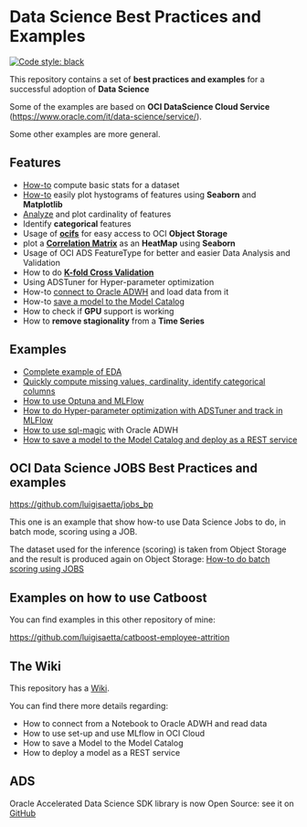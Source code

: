 # Data Science Best Practices and Examples
[![Code style: black](https://img.shields.io/badge/code%20style-black-000000.svg)](https://github.com/psf/black)

This repository contains a set of **best practices and examples** for a successful adoption of **Data Science**

Some of the examples are based on **OCI DataScience Cloud Service** (https://www.oracle.com/it/data-science/service/).

Some other examples are more general.

## Features
* [How-to](https://github.com/luigisaetta/data-science-bp/blob/main/eda_basic_stats.ipynb) compute basic stats for a dataset
* [How-to](https://github.com/luigisaetta/data-science-bp/blob/main/eda_hist.ipynb) easily plot hystograms of features using **Seaborn** and **Matplotlib**
* [Analyze](https://github.com/luigisaetta/data-science-bp/blob/main/eda1.ipynb) and plot cardinality of features
* Identify **categorical** features
* Usage of [**ocifs**](https://github.com/luigisaetta/data-science-bp/blob/main/ocifs1.ipynb) for easy access to OCI **Object Storage**
* plot a [**Correlation Matrix**](https://github.com/luigisaetta/data-science-bp/blob/main/correlation_heatmap.ipynb) as an **HeatMap** using **Seaborn**
* Usage of OCI ADS FeatureType for better and easier Data Analysis and Validation
* How to do [**K-fold Cross Validation**](https://github.com/luigisaetta/data-science-bp/blob/main/how_to_kfold_cv.ipynb)
* Using ADSTuner for Hyper-parameter optimization
* How-to [connect to Oracle ADWH](https://github.com/luigisaetta/data-science-bp/blob/main/test_adwh_conn.ipynb) and load data from it
* How-to [save a model to the Model Catalog](https://github.com/luigisaetta/data-science-bp/wiki/New-ADS-functionalities-to-simplify-saving-in-Model-Catalog)
* How to check if **GPU** support is working
* How to **remove stagionality** from a **Time Series**

## Examples
* [Complete example of EDA](https://github.com/luigisaetta/data-science-bp/blob/main/example_complete_eda.ipynb)
* [Quickly compute missing values, cardinality, identify categorical columns](https://github.com/luigisaetta/data-science-bp/blob/main/dataset_complete_analysis.ipynb)
* [How to use Optuna and MLFlow](https://github.com/luigisaetta/data-science-bp/blob/main/mlflow_optuna.ipynb)
* [How to do Hyper-parameter optimization with ADSTuner and track in MLFlow](https://github.com/luigisaetta/data-science-bp/blob/main/ads_tuner_mlflow_xgb1.ipynb)
* [How to use sql-magic](https://github.com/luigisaetta/data-science-bp/blob/main/test_sql_magic.ipynb) with Oracle ADWH
* [How to save a model to the Model Catalog and deploy as a REST service](https://github.com/luigisaetta/data-science-bp/blob/main/deploy_cal_housing_new_ads.ipynb)

## OCI Data Science JOBS Best Practices and examples

https://github.com/luigisaetta/jobs_bp

This one is an example that show how-to use Data Science Jobs to do, in batch mode, scoring using a JOB.

The dataset used for the inference (scoring) is taken from Object Storage and the result is produced again on Object Storage:
[How-to do batch scoring using JOBS](https://github.com/luigisaetta/jobs_bp/blob/main/jobs_scoring_tutorial.md)

## Examples on how to use Catboost
You can find examples in this other repository of mine:

https://github.com/luigisaetta/catboost-employee-attrition

## The Wiki
This repository has a [Wiki](https://github.com/luigisaetta/data-science-bp/wiki).

You can find there more details regarding:
* How to connect from a Notebook to Oracle ADWH and read data
* How to use set-up and use MLflow in OCI Cloud
* How to save a Model to the Model Catalog
* How to deploy a model as a REST service

## ADS
Oracle Accelerated Data Science SDK library is now Open Source: see it on [GitHub](https://github.com/oracle/accelerated-data-science)



